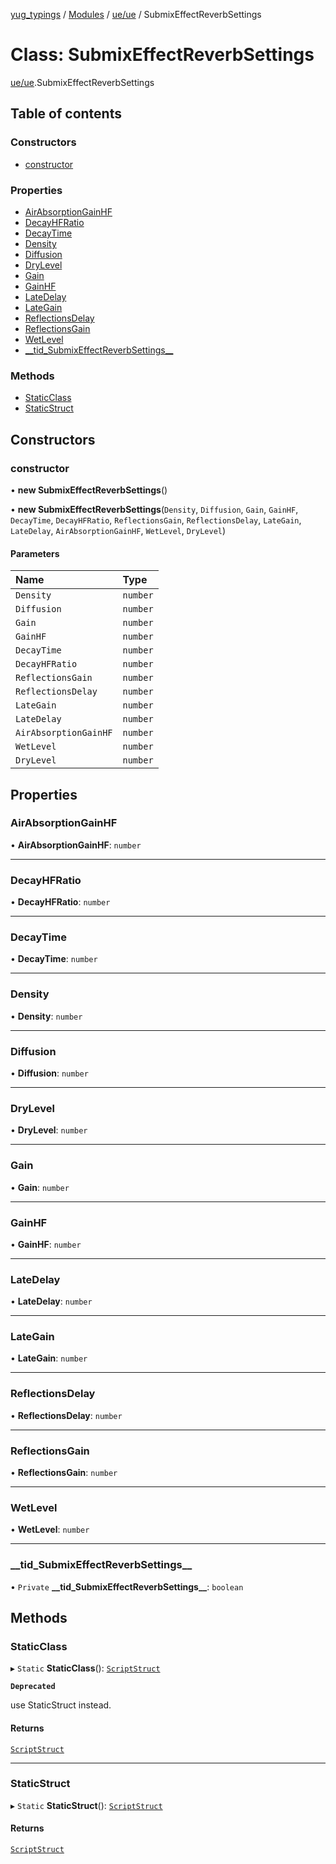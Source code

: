 [yug_typings](../README.md) / [Modules](../modules.md) / [ue/ue](../modules/ue_ue.md) / SubmixEffectReverbSettings

# Class: SubmixEffectReverbSettings

[ue/ue](../modules/ue_ue.md).SubmixEffectReverbSettings

## Table of contents

### Constructors

- [constructor](ue_ue.SubmixEffectReverbSettings.md#constructor)

### Properties

- [AirAbsorptionGainHF](ue_ue.SubmixEffectReverbSettings.md#airabsorptiongainhf)
- [DecayHFRatio](ue_ue.SubmixEffectReverbSettings.md#decayhfratio)
- [DecayTime](ue_ue.SubmixEffectReverbSettings.md#decaytime)
- [Density](ue_ue.SubmixEffectReverbSettings.md#density)
- [Diffusion](ue_ue.SubmixEffectReverbSettings.md#diffusion)
- [DryLevel](ue_ue.SubmixEffectReverbSettings.md#drylevel)
- [Gain](ue_ue.SubmixEffectReverbSettings.md#gain)
- [GainHF](ue_ue.SubmixEffectReverbSettings.md#gainhf)
- [LateDelay](ue_ue.SubmixEffectReverbSettings.md#latedelay)
- [LateGain](ue_ue.SubmixEffectReverbSettings.md#lategain)
- [ReflectionsDelay](ue_ue.SubmixEffectReverbSettings.md#reflectionsdelay)
- [ReflectionsGain](ue_ue.SubmixEffectReverbSettings.md#reflectionsgain)
- [WetLevel](ue_ue.SubmixEffectReverbSettings.md#wetlevel)
- [\_\_tid\_SubmixEffectReverbSettings\_\_](ue_ue.SubmixEffectReverbSettings.md#__tid_submixeffectreverbsettings__)

### Methods

- [StaticClass](ue_ue.SubmixEffectReverbSettings.md#staticclass)
- [StaticStruct](ue_ue.SubmixEffectReverbSettings.md#staticstruct)

## Constructors

### constructor

• **new SubmixEffectReverbSettings**()

• **new SubmixEffectReverbSettings**(`Density`, `Diffusion`, `Gain`, `GainHF`, `DecayTime`, `DecayHFRatio`, `ReflectionsGain`, `ReflectionsDelay`, `LateGain`, `LateDelay`, `AirAbsorptionGainHF`, `WetLevel`, `DryLevel`)

#### Parameters

| Name | Type |
| :------ | :------ |
| `Density` | `number` |
| `Diffusion` | `number` |
| `Gain` | `number` |
| `GainHF` | `number` |
| `DecayTime` | `number` |
| `DecayHFRatio` | `number` |
| `ReflectionsGain` | `number` |
| `ReflectionsDelay` | `number` |
| `LateGain` | `number` |
| `LateDelay` | `number` |
| `AirAbsorptionGainHF` | `number` |
| `WetLevel` | `number` |
| `DryLevel` | `number` |

## Properties

### AirAbsorptionGainHF

• **AirAbsorptionGainHF**: `number`

___

### DecayHFRatio

• **DecayHFRatio**: `number`

___

### DecayTime

• **DecayTime**: `number`

___

### Density

• **Density**: `number`

___

### Diffusion

• **Diffusion**: `number`

___

### DryLevel

• **DryLevel**: `number`

___

### Gain

• **Gain**: `number`

___

### GainHF

• **GainHF**: `number`

___

### LateDelay

• **LateDelay**: `number`

___

### LateGain

• **LateGain**: `number`

___

### ReflectionsDelay

• **ReflectionsDelay**: `number`

___

### ReflectionsGain

• **ReflectionsGain**: `number`

___

### WetLevel

• **WetLevel**: `number`

___

### \_\_tid\_SubmixEffectReverbSettings\_\_

• `Private` **\_\_tid\_SubmixEffectReverbSettings\_\_**: `boolean`

## Methods

### StaticClass

▸ `Static` **StaticClass**(): [`ScriptStruct`](ue_ue.ScriptStruct.md)

**`Deprecated`**

use StaticStruct instead.

#### Returns

[`ScriptStruct`](ue_ue.ScriptStruct.md)

___

### StaticStruct

▸ `Static` **StaticStruct**(): [`ScriptStruct`](ue_ue.ScriptStruct.md)

#### Returns

[`ScriptStruct`](ue_ue.ScriptStruct.md)
